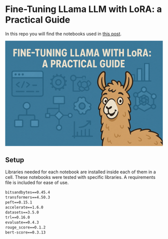 # Fine-Tuning LLama LLM with LoRA: a Practical Guide

In this repo you will find the notebooks used in [this post](https://clearintelligence.substack.com/p/fine-tuning-llama-llm-with-lora-a).

![Fine-tuning LLaMA with LoRA](images/llama-fine-tune.png)

## Setup

Libraries needed for each notebook are installed inside each of them in a cell. These notebooks were tested with specific libraries. A requirements file is included for ease of use.

```
bitsandbytes==0.45.4
transformers==4.50.3
peft==0.15.1
accelerate==1.6.0
datasets==3.5.0
trl==0.16.0
evaluate==0.4.3
rouge_score==0.1.2
bert-score==0.3.13
```
